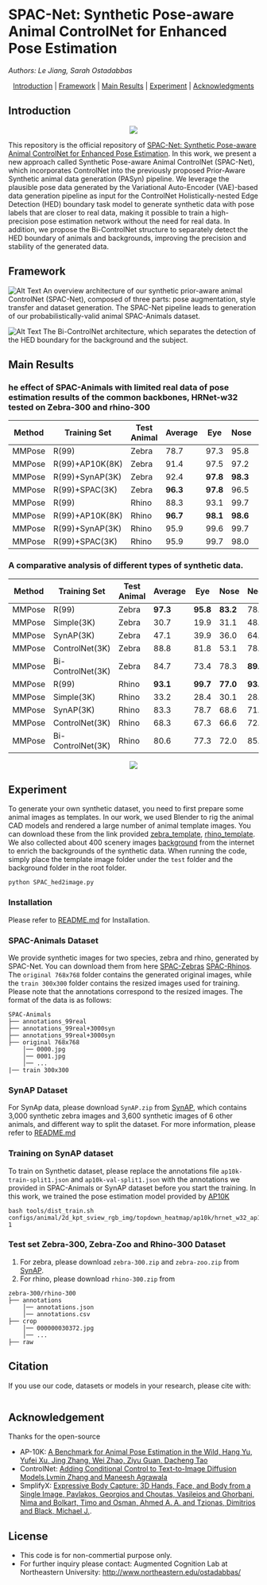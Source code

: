 # SPAC-Net: Synthetic Pose-aware Animal ControlNet for Enhanced Pose Estimation
*Authors: Le Jiang, Sarah Ostadabbas*

<p align="center">
  <a href="#Introduction">Introduction</a> |
  <a href="#Framework">Framework</a> |
  <a href="#Main Results">Main Results</a> |
  <a href="#Experiment">Experiment</a> |
  <a href="#Acknowledgments">Acknowledgments</a> 
</p>

## Introduction
<p align="center">
<img src="figure/video.gif" >
</p>
This repository is the official repository of <a href='https://arxiv.org/abs/2208.13944'>SPAC-Net: Synthetic Pose-aware Animal ControlNet for Enhanced Pose Estimation</a>. 
In this work, we present a new approach called Synthetic Pose-aware Animal ControlNet (SPAC-Net), which incorporates 
ControlNet into the previously proposed Prior-Aware Synthetic animal data generation (PASyn) pipeline. We leverage the 
plausible pose data generated by the Variational Auto-Encoder (VAE)-based data generation pipeline as input for the 
ControlNet Holistically-nested Edge Detection (HED) boundary task model to generate synthetic data with pose labels that
are closer to real data, making it possible to train a high-precision pose estimation network without the need for real 
data. In addition, we propose the Bi-ControlNet structure to separately detect the HED boundary of animals and backgrounds, 
improving the precision and stability of the generated data.

## Framework

![Alt Text](figure/SPAC_Net.jpg)
An overview architecture of our synthetic prior-aware animal ControlNet (SPAC-Net), composed of three parts: pose augmentation,
style transfer and dataset generation. The SPAC-Net pipeline leads to generation of our probabilistically-valid animal 
SPAC-Animals dataset.

![Alt Text](figure/bi-controlnet4.jpg)
The Bi-ControlNet architecture, which separates the detection of the HED boundary for the background and the subject.
## Main Results
### he effect of SPAC-Animals with limited real data of pose estimation results of the common backbones, HRNet-w32 tested on Zebra-300 and rhino-300  
| Method | Training Set | Test Animal | Average |Eye | Nose | Neck | Shoulders | Elbows | F-Paws | Hips | Kness | B-Paws | RoT | 
|--------|--------------|-------------|-----|------|------|-----------|--------|--------|------|-------|--------|-----|---------|
| MMPose | R(99)        | Zebra       | 78.7    |97.3| 95.8 | 83.2 | 78.8      | 77.1   | 62.6   | 86.0 | 74.9  | 59.8   | 82.4| 
| MMPose | R(99)+AP10K(8K)| Zebra      | 91.4    |97.5| 97.2 | 79.4 | 87.8      | 90.3   | 93.8   | **95.3** | 94.1  | 89.5   | 86.4| 
| MMPose | R(99)+SynAP(3K)| Zebra      | 92.4    |**97.8**| **98.3** | 81.1 | 94.0      | 93.5   | 92.0   | 93.7 | 93.5  | 89.0   | 87.6| 
| MMPose | R(99)+SPAC(3K)| Zebra       | **96.3**|**97.8**| 96.5 | **93.4** | **98.4** | **95.5** | 92.9   | **98.2** | **96.9**  | **95.7**   | **97.2**| 
| MMPose | R(99)        | Rhino       | 88.3    |93.1| 99.7 | 77.0 | 93.8      | 91.0   | 86.5   | 84.2 | 92.9  | 72.3   | 97.0| 
| MMPose | R(99)+AP10K(8K)| Rhino      | **96.7** |**98.1**| **98.6** | 82.4 | **98.6**      | **97.8**   | **97.9**   | 93.5 | **98.5**  | **98.6**   | **98.5**| 
| MMPose | R(99)+SynAP(3K)| Rhino      | 95.9    |99.6| 99.7 | **83.4** | 98.4      | 97.3   | 96.4   | 93.7 | 96.2  | 94.5   | 97.7| 
| MMPose | R(99)+SPAC(3K)| Rhino       | 95.9    |99.7| 98.0 | 81.8 | 97.5      | 96.4   | 97.1   | **94.2** | 96.5  | 96.2   | **98.5**| 

### A comparative analysis of different types of synthetic data.
| Method | Training Set | Test Animal |  Average |Eye  | Nose | Neck | Shoulders | Elbows | F-Paws | Hips | Kness | B-Paws | RoT  |
|--------|--------------|-------------|------|------|------|-----------|--------|--------|------|-------|--------|------|---------|
| MMPose | R(99)        | Zebra       |**97.3**|**95.8** | **83.2** | 78.8      | 77.1   |**62.6**  | 86.0 | 74.9  | 59.8 | 82.4| 78.7    |
| MMPose | Simple(3K)   | Zebra       | 30.7 | 19.9 | 31.1 | 48.0      | 34.1   | 36.4   | 41.9 | 38.3  | 34.0 | 45.6| 36.7    |
| MMPose | SynAP(3K)    | Zebra       | 47.1 | 39.9 | 36.0 | 64.7      | 38.9   | 27.9   | 55.4 | 52.9  | 38.0 | 61.6| 46.6    |
| MMPose | ControlNet(3K)| Zebra      | 88.8 | 81.8 | 53.1 | 78.2      | 62.8   | 58.1   | 67.6 | 76.6  |**73.0**| 66.4| 70.9    |
| MMPose | Bi-ControlNet(3K)| Zebra   | 84.7 | 73.4 | 78.3 |**89.4**   |**78.1**|**62.6**|**91.4**|**83.5** | 68.4 |**94.8**|**80.4**|
| MMPose | R(99)        | Rhino       | **93.1**|**99.7**|**77.0**|**93.8**|**91.0**|**86.5**| 84.2 |**92.9**|**72.3**|**97.0**|**88.3**    |
| MMPose | Simple(3K)   | Rhino       | 33.2 | 28.4 | 30.1 | 28.4      | 18.0   | 14.7   | 50.0 | 38.1  | 22.8 | 47.0| 29.9    |
| MMPose | SynAP(3K)    | Rhino       | 83.3 | 78.7 | 68.6 | 71.9      | 55.8   | 40.3   | 83.8 | 70.2  | 35.9 | 87.2| 64.9    |
|MMPose	|ControlNet(3K)|	Rhino	|68.3	|67.3	|66.6	|72.4	|59.4	|51.1	|81.2	|69.2	|51.7	|81.2	|65.8|
|MMPose	|Bi-ControlNet(3K)|	Rhino	|80.6	|77.3|	72.0|	85.0	|67.1	|46.0|	**91.1**	|77.3	|46.3	|86.8	|71.5|
<p align="center">
<img src="figure/controlnet_ablation3.jpg" >
</p>

## Experiment
To generate your own synthetic dataset, you need to first prepare some animal images as templates. In our work, we used 
Blender to rig the animal CAD models and rendered a large number of animal template images. You can download these from 
the link provided [zebra_template](https://drive.google.com/file/d/1i356lXV55dXtzobjf1knn1WuJzSZ_EzG/view?usp=sharing),
[rhino_template](https://drive.google.com/file/d/1aXCtIrF7ToCp7I7I76BrXJ_QvyL2yLWK/view?usp=sharing). 
We also collected about 400 scenery images [background](https://drive.google.com/file/d/1zPFotsXh8MMjwVG7NSwqwLzogNnXZxWh/view?usp=sharing) from the internet to enrich the backgrounds of the synthetic 
data. When running the code, simply place the template image folder under the `test` folder and the background folder in 
the root folder. 
```
python SPAC_hed2image.py
```
### Installation
Please refer to <a href='https://github.com/lllyasviel/ControlNet/blob/main/README.md'>README.md</a> for Installation.
### SPAC-Animals Dataset
We provide synthetic images for two species, zebra and rhino, generated by SPAC-Net. You can download them from here
[SPAC-Zebras](https://drive.google.com/file/d/1vBzZaMqEbagQWVTEwwEkBnx4UZnXA0IV/view?usp=sharing)
[SPAC-Rhinos](https://drive.google.com/file/d/1fLrfk19kk7KcuSStqxizo8z6p8lPGtaF/view?usp=sharing).  
The `original 768x768` folder contains the generated original images, while the `train 300x300` folder contains 
the resized images used for training. Please note that the annotations correspond to the resized images. The format
of the data is as follows:
```
SPAC-Animals
├── annotations_99real
├── annotations_99real+3000syn
├── annotations_99real+3000syn
├── original 768x768
    │── 0000.jpg
    │── 0001.jpg
    │── ...
|── train 300x300
```
### SynAP Dataset
For SynAp data, please download `SynAP.zip` from [SynAP](https://coe.northeastern.edu/Research/AClab/SynAP/), which contains 3,000 synthetic zebra images and 3,600 synthetic images of 6 other animals, and 
different way to split the dataset. For more information, please refer to <a href='https://github.com/ostadabbas/Prior-aware-Synthetic-Data-Generation-PASyn-/blob/master/Readme.md'>README.md</a>
### Training on SynAP dataset
To train on Synthetic dataset, please replace the annotations file `ap10k-train-split1.json` and `ap10k-val-split1.json`  with the 
annotations we provided in SPAC-Animals or SynAP dataset before you start the training. In this work, we trained the pose estimation model provided by [AP10K](https://github.com/AlexTheBad/AP-10K)
```
bash tools/dist_train.sh configs/animal/2d_kpt_sview_rgb_img/topdown_heatmap/ap10k/hrnet_w32_ap10k_256x256.py 1
```

### Test set Zebra-300, Zebra-Zoo and Rhino-300 Dataset
1. For zebra, please download `zebra-300.zip` and `zebra-zoo.zip` from [SynAP](https://coe.northeastern.edu/Research/AClab/SynAP/).
2. For rhino, please download `rhino-300.zip` from
```
zebra-300/rhino-300
├── annotations
    │── annotations.json
    │── annotations.csv
├── crop
    │── 000000030372.jpg
    │── ...
├── raw
```
## Citation

If you use our code, datasets or models in your research, please cite with:

```

```
## Acknowledgement
Thanks for the open-source
* AP-10K: [A Benchmark for Animal Pose Estimation in the Wild, Hang Yu, Yufei Xu, Jing Zhang, Wei Zhao, Ziyu Guan, Dacheng Tao](https://github.com/AlexTheBad/AP-10K/)
* ControlNet: [Adding Conditional Control to Text-to-Image Diffusion Models,Lvmin Zhang and Maneesh Agrawala](https://github.com/lllyasviel/ControlNet)
* SmplifyX: [Expressive Body Capture: 3D Hands, Face, and Body from a Single Image, Pavlakos, Georgios and Choutas, Vasileios and Ghorbani, Nima and Bolkart, Timo and Osman, Ahmed A. A. and Tzionas, Dimitrios and Black, Michael J.](https://github.com/vchoutas/smplify-x).
## License 
* This code is for non-commertial purpose only. 
* For further inquiry please contact: Augmented Cognition Lab at Northeastern University: http://www.northeastern.edu/ostadabbas/ 
